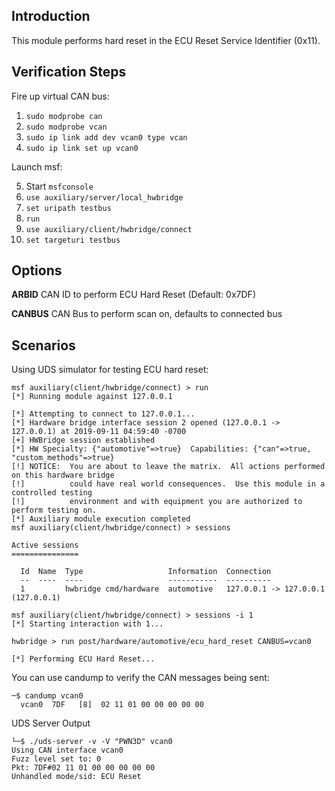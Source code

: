 ## Introduction

This module performs hard reset in the ECU Reset Service Identifier (0x11).

## Verification Steps

Fire up virtual CAN bus:

1. `sudo modprobe can`
2. `sudo modprobe vcan`
3. `sudo ip link add dev vcan0 type vcan`
4. `sudo ip link set up vcan0`

Launch msf:

5. Start `msfconsole`
6. `use auxiliary/server/local_hwbridge`
7. `set uripath testbus`
8. `run`
9. `use auxiliary/client/hwbridge/connect`
10. `set targeturi testbus`

## Options

**ARBID**
CAN ID to perform ECU Hard Reset (Default: 0x7DF)

**CANBUS**
CAN Bus to perform scan on, defaults to connected bus

## Scenarios
Using UDS simulator for testing ECU hard reset:

```
msf auxiliary(client/hwbridge/connect) > run
[*] Running module against 127.0.0.1

[*] Attempting to connect to 127.0.0.1...
[*] Hardware bridge interface session 2 opened (127.0.0.1 -> 127.0.0.1) at 2019-09-11 04:59:40 -0700
[+] HWBridge session established
[*] HW Specialty: {"automotive"=>true}  Capabilities: {"can"=>true, "custom_methods"=>true}
[!] NOTICE:  You are about to leave the matrix.  All actions performed on this hardware bridge
[!]          could have real world consequences.  Use this module in a controlled testing
[!]          environment and with equipment you are authorized to perform testing on.
[*] Auxiliary module execution completed
msf auxiliary(client/hwbridge/connect) > sessions

Active sessions
===============

  Id  Name  Type                   Information  Connection
  --  ----  ----                   -----------  ----------
  1         hwbridge cmd/hardware  automotive   127.0.0.1 -> 127.0.0.1 (127.0.0.1)

msf auxiliary(client/hwbridge/connect) > sessions -i 1
[*] Starting interaction with 1...

hwbridge > run post/hardware/automotive/ecu_hard_reset CANBUS=vcan0

[*] Performing ECU Hard Reset...

```

You can use candump to verify the CAN messages being sent:

```
─$ candump vcan0          
  vcan0  7DF   [8]  02 11 01 00 00 00 00 00
```

UDS Server Output
```
└─$ ./uds-server -v -V "PWN3D" vcan0            
Using CAN interface vcan0
Fuzz level set to: 0
Pkt: 7DF#02 11 01 00 00 00 00 00 
Unhandled mode/sid: ECU Reset
```
